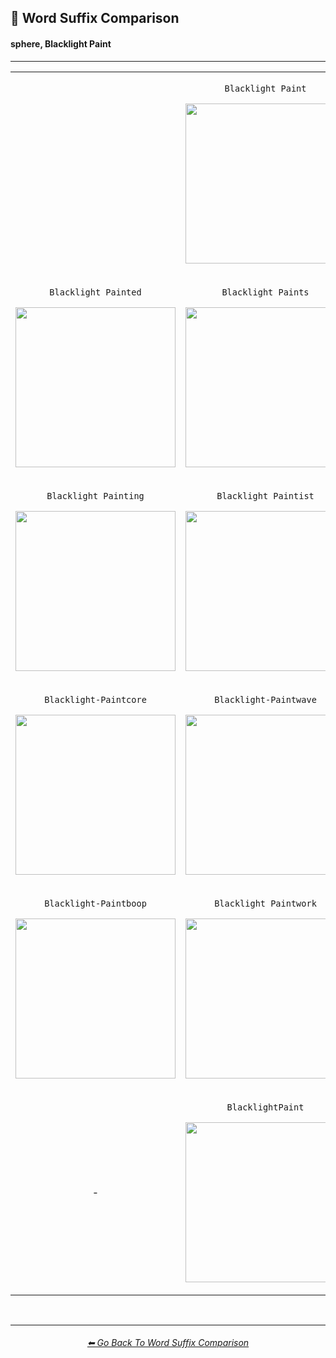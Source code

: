 <h2>📓 Word Suffix Comparison</h2>
<h4>sphere, Blacklight Paint</h4>

<hr><!--------------->

<div align="center">

<table>
	<tr align=center valign=middle>
		<th>
			<br>
		</th>
        <td>
			<p><code>Blacklight Paint</code></p><p><img src="https://github.com/willwulfken/MidJourney-Styles-and-Keywords-Reference/blob/main/Images/MJ_V3/Summary_Images/Word_Suffix_Comparison/sphere_Blacklight_Paint.png?raw=true" width="256" /></p>
        </td>
		<th>
			<br>
		</th>
	</tr>
	<tr align=center valign=middle>
        <td>
			<p><code>Blacklight Painted</code></p><p><img src="https://github.com/willwulfken/MidJourney-Styles-and-Keywords-Reference/blob/main/Images/MJ_V3/Summary_Images/Word_Suffix_Comparison/sphere_Blacklight_Painted.png?raw=true" width="256" /></p>
        </td>
        <td>
			<p><code>Blacklight Paints</code></p><p><img src="https://github.com/willwulfken/MidJourney-Styles-and-Keywords-Reference/blob/main/Images/MJ_V3/Summary_Images/Word_Suffix_Comparison/sphere_Blacklight_Paints.png?raw=true" width="256" /></p>
        </td>
        <td>
			<p><code>Blacklight Painty</code></p><p><img src="https://github.com/willwulfken/MidJourney-Styles-and-Keywords-Reference/blob/main/Images/MJ_V3/Summary_Images/Word_Suffix_Comparison/sphere_Blacklight_Painty.png?raw=true" width="256" /></p>
        </td>
	</tr>
	<tr align=center valign=middle>
        <td>
			<p><code>Blacklight Painting</code></p><p><img src="https://github.com/willwulfken/MidJourney-Styles-and-Keywords-Reference/blob/main/Images/MJ_V3/Summary_Images/Word_Suffix_Comparison/sphere_Blacklight_Painting.png?raw=true" width="256" /></p>
        </td>
        <td>
			<p><code>Blacklight Paintist</code></p><p><img src="https://github.com/willwulfken/MidJourney-Styles-and-Keywords-Reference/blob/main/Images/MJ_V3/Summary_Images/Word_Suffix_Comparison/sphere_Blacklight_Paintist.png?raw=true" width="256" /></p>
        </td>
        <td>
			<p><code>Blacklight Paintistic</code></p><p><img src="https://github.com/willwulfken/MidJourney-Styles-and-Keywords-Reference/blob/main/Images/MJ_V3/Summary_Images/Word_Suffix_Comparison/sphere_Blacklight_Paintistic.png?raw=true" width="256" /></p>
        </td>
	</tr>
	<tr align=center valign=middle>
        <td>
			<p><code>Blacklight-Paintcore</code></p><p><img src="https://github.com/willwulfken/MidJourney-Styles-and-Keywords-Reference/blob/main/Images/MJ_V3/Summary_Images/Word_Suffix_Comparison/sphere_Blacklight-Paintcore.png?raw=true" width="256" /></p>
        </td>
        <td>
			<p><code>Blacklight-Paintwave</code></p><p><img src="https://github.com/willwulfken/MidJourney-Styles-and-Keywords-Reference/blob/main/Images/MJ_V3/Summary_Images/Word_Suffix_Comparison/sphere_Blacklight-Paintwave.png?raw=true" width="256" /></p>
        </td>
        <td>
			<p><code>Blacklight-Paintpunk</code></p><p><img src="https://github.com/willwulfken/MidJourney-Styles-and-Keywords-Reference/blob/main/Images/MJ_V3/Summary_Images/Word_Suffix_Comparison/sphere_Blacklight-Paintpunk.png?raw=true" width="256" /></p>
        </td>
	</tr>
	<tr align=center valign=middle>
        <td>
			<p><code>Blacklight-Paintboop</code></p><p><img src="https://github.com/willwulfken/MidJourney-Styles-and-Keywords-Reference/blob/main/Images/MJ_V3/Summary_Images/Word_Suffix_Comparison/sphere_Blacklight-Paintboop.png?raw=true" width="256" /></p>
        </td>
        <td>
			<p><code>Blacklight Paintwork</code></p><p><img src="https://github.com/willwulfken/MidJourney-Styles-and-Keywords-Reference/blob/main/Images/MJ_V3/Summary_Images/Word_Suffix_Comparison/sphere_Blacklight_Paintwork.png?raw=true" width="256" /></p>
        </td>
        <td>
			<p><code>Blacklight-Paint</code></p><p><img src="https://github.com/willwulfken/MidJourney-Styles-and-Keywords-Reference/blob/main/Images/MJ_V3/Summary_Images/Word_Suffix_Comparison/sphere_Blacklight-Paint.png?raw=true" width="256" /></p>
        </td>
	</tr>
	<tr align=center valign=middle>
		<td>-</td>
        <td>
			<p><code>BlacklightPaint</code></p><p><img src="https://github.com/willwulfken/MidJourney-Styles-and-Keywords-Reference/blob/main/Images/MJ_V3/Summary_Images/Word_Suffix_Comparison/sphere_BlacklightPaint.png?raw=true" width="256" /></p>
        </td>
		<td>-</td>
	</tr>
</table>

</div>

<br>


<hr><!--------------->
<div align="center">
<h6><a href="https://github.com/willwulfken/MidJourney-Styles-and-Keywords-Reference/blob/main/Pages/MJ_V3/Comparison_Pages/Prompt_Writing/Word_Suffix_Comparison.md">⬅ Go Back To Word Suffix Comparison</a></h6>
</div>